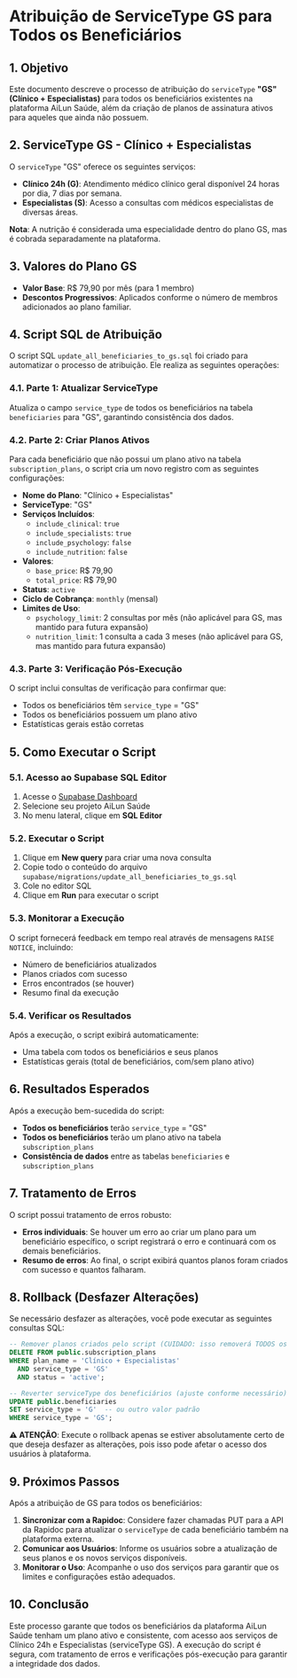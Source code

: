 # Atribuição de ServiceType GS para Todos os Beneficiários

## 1. Objetivo

Este documento descreve o processo de atribuição do `serviceType` **"GS" (Clínico + Especialistas)** para todos os beneficiários existentes na plataforma AiLun Saúde, além da criação de planos de assinatura ativos para aqueles que ainda não possuem.

## 2. ServiceType GS - Clínico + Especialistas

O `serviceType` "GS" oferece os seguintes serviços:

*   **Clínico 24h (G)**: Atendimento médico clínico geral disponível 24 horas por dia, 7 dias por semana.
*   **Especialistas (S)**: Acesso a consultas com médicos especialistas de diversas áreas.

**Nota**: A nutrição é considerada uma especialidade dentro do plano GS, mas é cobrada separadamente na plataforma.

## 3. Valores do Plano GS

*   **Valor Base**: R$ 79,90 por mês (para 1 membro)
*   **Descontos Progressivos**: Aplicados conforme o número de membros adicionados ao plano familiar.

## 4. Script SQL de Atribuição

O script SQL `update_all_beneficiaries_to_gs.sql` foi criado para automatizar o processo de atribuição. Ele realiza as seguintes operações:

### 4.1. Parte 1: Atualizar ServiceType

Atualiza o campo `service_type` de todos os beneficiários na tabela `beneficiaries` para "GS", garantindo consistência dos dados.

### 4.2. Parte 2: Criar Planos Ativos

Para cada beneficiário que não possui um plano ativo na tabela `subscription_plans`, o script cria um novo registro com as seguintes configurações:

*   **Nome do Plano**: "Clínico + Especialistas"
*   **ServiceType**: "GS"
*   **Serviços Incluídos**:
    *   `include_clinical`: `true`
    *   `include_specialists`: `true`
    *   `include_psychology`: `false`
    *   `include_nutrition`: `false`
*   **Valores**:
    *   `base_price`: R$ 79,90
    *   `total_price`: R$ 79,90
*   **Status**: `active`
*   **Ciclo de Cobrança**: `monthly` (mensal)
*   **Limites de Uso**:
    *   `psychology_limit`: 2 consultas por mês (não aplicável para GS, mas mantido para futura expansão)
    *   `nutrition_limit`: 1 consulta a cada 3 meses (não aplicável para GS, mas mantido para futura expansão)

### 4.3. Parte 3: Verificação Pós-Execução

O script inclui consultas de verificação para confirmar que:

*   Todos os beneficiários têm `service_type` = "GS"
*   Todos os beneficiários possuem um plano ativo
*   Estatísticas gerais estão corretas

## 5. Como Executar o Script

### 5.1. Acesso ao Supabase SQL Editor

1.  Acesse o [Supabase Dashboard](https://app.supabase.com/)
2.  Selecione seu projeto AiLun Saúde
3.  No menu lateral, clique em **SQL Editor**

### 5.2. Executar o Script

1.  Clique em **New query** para criar uma nova consulta
2.  Copie todo o conteúdo do arquivo `supabase/migrations/update_all_beneficiaries_to_gs.sql`
3.  Cole no editor SQL
4.  Clique em **Run** para executar o script

### 5.3. Monitorar a Execução

O script fornecerá feedback em tempo real através de mensagens `RAISE NOTICE`, incluindo:

*   Número de beneficiários atualizados
*   Planos criados com sucesso
*   Erros encontrados (se houver)
*   Resumo final da execução

### 5.4. Verificar os Resultados

Após a execução, o script exibirá automaticamente:

*   Uma tabela com todos os beneficiários e seus planos
*   Estatísticas gerais (total de beneficiários, com/sem plano ativo)

## 6. Resultados Esperados

Após a execução bem-sucedida do script:

*   **Todos os beneficiários** terão `service_type` = "GS"
*   **Todos os beneficiários** terão um plano ativo na tabela `subscription_plans`
*   **Consistência de dados** entre as tabelas `beneficiaries` e `subscription_plans`

## 7. Tratamento de Erros

O script possui tratamento de erros robusto:

*   **Erros individuais**: Se houver um erro ao criar um plano para um beneficiário específico, o script registrará o erro e continuará com os demais beneficiários.
*   **Resumo de erros**: Ao final, o script exibirá quantos planos foram criados com sucesso e quantos falharam.

## 8. Rollback (Desfazer Alterações)

Se necessário desfazer as alterações, você pode executar as seguintes consultas SQL:

```sql
-- Remover planos criados pelo script (CUIDADO: isso removerá TODOS os planos ativos)
DELETE FROM public.subscription_plans
WHERE plan_name = 'Clínico + Especialistas' 
  AND service_type = 'GS' 
  AND status = 'active';

-- Reverter serviceType dos beneficiários (ajuste conforme necessário)
UPDATE public.beneficiaries
SET service_type = 'G'  -- ou outro valor padrão
WHERE service_type = 'GS';
```

**⚠️ ATENÇÃO**: Execute o rollback apenas se estiver absolutamente certo de que deseja desfazer as alterações, pois isso pode afetar o acesso dos usuários à plataforma.

## 9. Próximos Passos

Após a atribuição de GS para todos os beneficiários:

1.  **Sincronizar com a Rapidoc**: Considere fazer chamadas PUT para a API da Rapidoc para atualizar o `serviceType` de cada beneficiário também na plataforma externa.
2.  **Comunicar aos Usuários**: Informe os usuários sobre a atualização de seus planos e os novos serviços disponíveis.
3.  **Monitorar o Uso**: Acompanhe o uso dos serviços para garantir que os limites e configurações estão adequados.

## 10. Conclusão

Este processo garante que todos os beneficiários da plataforma AiLun Saúde tenham um plano ativo e consistente, com acesso aos serviços de Clínico 24h e Especialistas (serviceType GS). A execução do script é segura, com tratamento de erros e verificações pós-execução para garantir a integridade dos dados.

